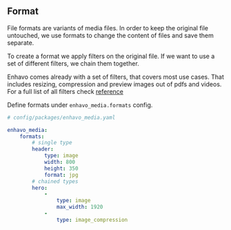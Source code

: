 ## Format

File formats are variants of media files. In order to keep the original
file untouched, we use formats to change the content of files and save
them separate.

To create a format we apply filters on the original
file. If we want to use a set of different filters, we chain them
together.

Enhavo comes already with a set of filters, that covers most use
cases. That includes resizing, compression and preview images out of
pdfs and videos. For a full list of all filters check
[reference](/reference/media-filter/index)

Define formats under `enhavo_media.formats` config.

```yaml
# config/packages/enhavo_media.yaml

enhavo_media:
    formats:
        # single type
        header:
            type: image
            width: 800
            height: 350
            format: jpg
        # chained types
        hero:
            -
                type: image
                max_width: 1920
            -
                type: image_compression
```
